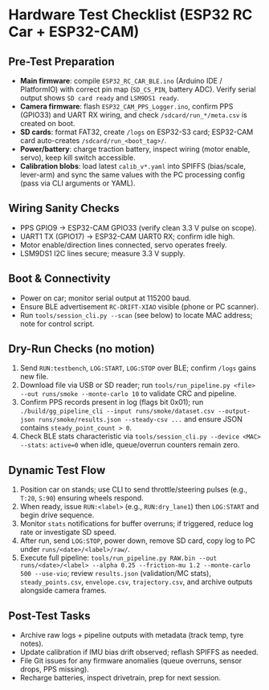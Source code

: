 # Hardware Test Checklist (ESP32 RC Car + ESP32-CAM)

## Pre-Test Preparation
- **Main firmware**: compile `ESP32_RC_CAR_BLE.ino` (Arduino IDE / PlatformIO) with correct pin map (`SD_CS_PIN`, battery ADC). Verify serial output shows `SD card ready` and `LSM9DS1 ready`.
- **Camera firmware**: flash `ESP32_CAM_PPS_Logger.ino`, confirm PPS (GPIO33) and UART RX wiring, and check `/sdcard/run_*/meta.csv` is created on boot.
- **SD cards**: format FAT32, create `/logs` on ESP32-S3 card; ESP32-CAM card auto-creates `/sdcard/run_<boot_tag>/`.
- **Power/battery**: charge traction battery, inspect wiring (motor enable, servo), keep kill switch accessible.
- **Calibration blobs**: load latest `calib_v*.yaml` into SPIFFS (bias/scale, lever-arm) and sync the same values with the PC processing config (pass via CLI arguments or YAML).

## Wiring Sanity Checks
- PPS GPIO9 -> ESP32-CAM GPIO33 (verify clean 3.3 V pulse on scope).
- UART1 TX (GPIO17) -> ESP32-CAM UART0 RX; confirm idle high.
- Motor enable/direction lines connected, servo operates freely.
- LSM9DS1 I2C lines secure; measure 3.3 V supply.

## Boot & Connectivity
- Power on car; monitor serial output at 115200 baud.
- Ensure BLE advertisement `RC-DRIFT-XIAO` visible (phone or PC scanner).
- Run `tools/session_cli.py --scan` (see below) to locate MAC address; note for control script.

## Dry-Run Checks (no motion)
1. Send `RUN:testbench`, `LOG:START`, `LOG:STOP` over BLE; confirm `/logs` gains new file.
2. Download file via USB or SD reader; run `tools/run_pipeline.py <file> --out runs/smoke --monte-carlo 10` to validate CRC and pipeline.
3. Confirm PPS records present in log (flags bit 0x01); run `./build/gg_pipeline_cli --input runs/smoke/dataset.csv --output-json runs/smoke/results.json --steady-csv ...` and ensure JSON contains `steady_point_count > 0`.
4. Check BLE stats characteristic via `tools/session_cli.py --device <MAC> --stats`: `active=0` when idle, queue/overrun counters remain zero.

## Dynamic Test Flow
1. Position car on stands; use CLI to send throttle/steering pulses (e.g., `T:20`, `S:90`) ensuring wheels respond.
2. When ready, issue `RUN:<label>` (e.g., `RUN:dry_lane1`) then `LOG:START` and begin drive sequence.
3. Monitor `stats` notifications for buffer overruns; if triggered, reduce log rate or investigate SD speed.
4. After run, send `LOG:STOP`, power down, remove SD card, copy log to PC under `runs/<date>/<label>/raw/`.
5. Execute full pipeline: `tools/run_pipeline.py RAW.bin --out runs/<date>/<label> --alpha 0.25 --friction-mu 1.2 --monte-carlo 500 --use-vio`; review `results.json` (validation/MC stats), `steady_points.csv`, `envelope.csv`, `trajectory.csv`, and archive outputs alongside camera frames.

## Post-Test Tasks
- Archive raw logs + pipeline outputs with metadata (track temp, tyre notes).
- Update calibration if IMU bias drift observed; reflash SPIFFS as needed.
- File Git issues for any firmware anomalies (queue overruns, sensor drops, PPS missing).
- Recharge batteries, inspect drivetrain, prep for next session.
